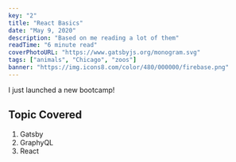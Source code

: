 ```yaml
---
key: "2"
title: "React Basics"
date: "May 9, 2020"
description: "Based on me reading a lot of them"
readTime: "6 minute read"
coverPhotoURL: "https://www.gatsbyjs.org/monogram.svg"
tags: ["animals", "Chicago", "zoos"]
banner: "https://img.icons8.com/color/480/000000/firebase.png"
---
```


I just launched a new bootcamp!

## Topic Covered

1. Gatsby
2. GraphyQL
3. React
